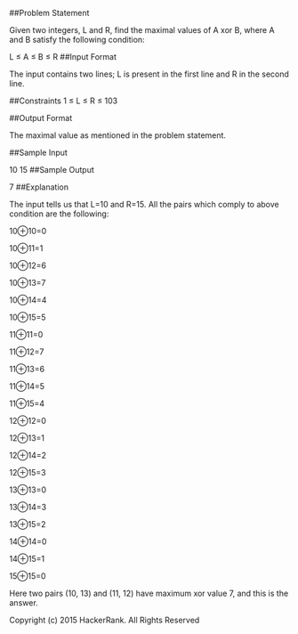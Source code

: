 ##Problem Statement

Given two integers, L and R, find the maximal values of A xor B, where A and B satisfy the following condition:

L ≤ A ≤ B ≤ R
##Input Format

The input contains two lines; L is present in the first line and R in the second line.

##Constraints
1 ≤ L ≤ R ≤ 103

##Output Format

The maximal value as mentioned in the problem statement.

##Sample Input

10
15
##Sample Output

7
##Explanation

The input tells us that L=10 and R=15. All the pairs which comply to above condition are the following:

10⊕10=0

10⊕11=1

10⊕12=6

10⊕13=7

10⊕14=4

10⊕15=5

11⊕11=0

11⊕12=7

11⊕13=6

11⊕14=5

11⊕15=4

12⊕12=0

12⊕13=1

12⊕14=2

12⊕15=3

13⊕13=0

13⊕14=3

13⊕15=2

14⊕14=0

14⊕15=1

15⊕15=0

Here two pairs (10, 13) and (11, 12) have maximum xor value 7, and this is the answer.

Copyright (c) 2015 HackerRank.
All Rights Reserved
